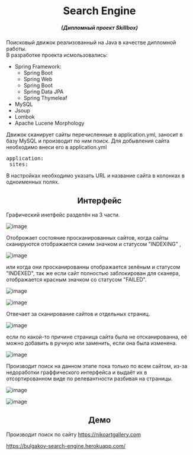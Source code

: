 <h1 align="center">Search Engine</h1>
<h5 align="center">(Дипломный проект Skillbox)</h5>

Поисковый движок реализованный на Java в качестве дипломной работы.</br>
В разработке проекта исмользовались:</br>

- Spring Framework:</br>
    - Spring Boot
    - Spring Web
    - Spring Boot
    - Spring Data JPA
    - Spring Thymeleaf
- MySQL
- Jsoup
- Lombok
- Apache Lucene Morphology

Движок сканирует сайты перечисленные в application.yml, заносит в базу MySQL и производит по ним поиск. Для добывления
сайта необходимо внеси его в application.yml</br>
<pre>application:
 sites: </pre>
В настройках необходимо указать URL и название сайта в колонках в одноименных полях.</br>

<h2 align="center">Интерфейс</h2>

Графический инетфейс разделён на 3 части.</br>

![image](https://user-images.githubusercontent.com/88447317/147097514-0904867d-c1a4-4961-b87d-2a4f3103e707.png) </br>

Отоброжает состояние просканированных сайтов, когда сайты сканируются отображается синим значком и статусом "INDEXING"
,</br>

![image](https://user-images.githubusercontent.com/88447317/147097548-96ca0a54-5e19-4698-83e9-f5515513b1ef.png) </br>

или когда они просканированны отображается зелёным и статусом "INDEXED", так же если сайт полностью заблокирован для
сканера, отображается красным значком со статусом "FAILED".</br>

![image](https://user-images.githubusercontent.com/88447317/147097597-fbbd6423-9763-4ef1-b178-74f0b32f1361.png)</br>

![image](https://user-images.githubusercontent.com/88447317/147097628-f35345da-1dde-4f90-b9d8-301b9b62128f.png)</br>

Отвечает за сканирование сайтов и отдельных страниц.

![image](https://user-images.githubusercontent.com/88447317/147097677-559c811b-c381-4562-855e-f6b435a9ce5e.png)</br>

если по какой-то причине страница сайта была не отсканированна, её можно добавить в ручную или заменить, если она была
изменена.</br>

![image](https://user-images.githubusercontent.com/88447317/147097778-6ea0b1ae-4475-4421-9686-51fc609159f3.png)</br>

Производит поиск на данном этапе пока только по всем сайтом, из-за недоработки граффического интерфейса и выдаёт
их в отсортированном виде по релевантности разбивая на страницы.</br>

![image](https://user-images.githubusercontent.com/88447317/147097824-19fa5e38-9527-4417-b659-d5320359d069.png)</br>

![image](https://user-images.githubusercontent.com/88447317/147097856-ccb24066-905c-4622-a5cc-c50d7e7a6b20.png)</br>

<h2 align="center">Демо</h2>

Производит поиск по сайту https://nikoartgallery.com 

https://bulgakov-search-engine.herokuapp.com/
